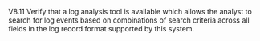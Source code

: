 V8.11 Verify that a log analysis tool is available which allows the analyst to search for log events based on combinations of search criteria across all fields in the log record format supported by this system.